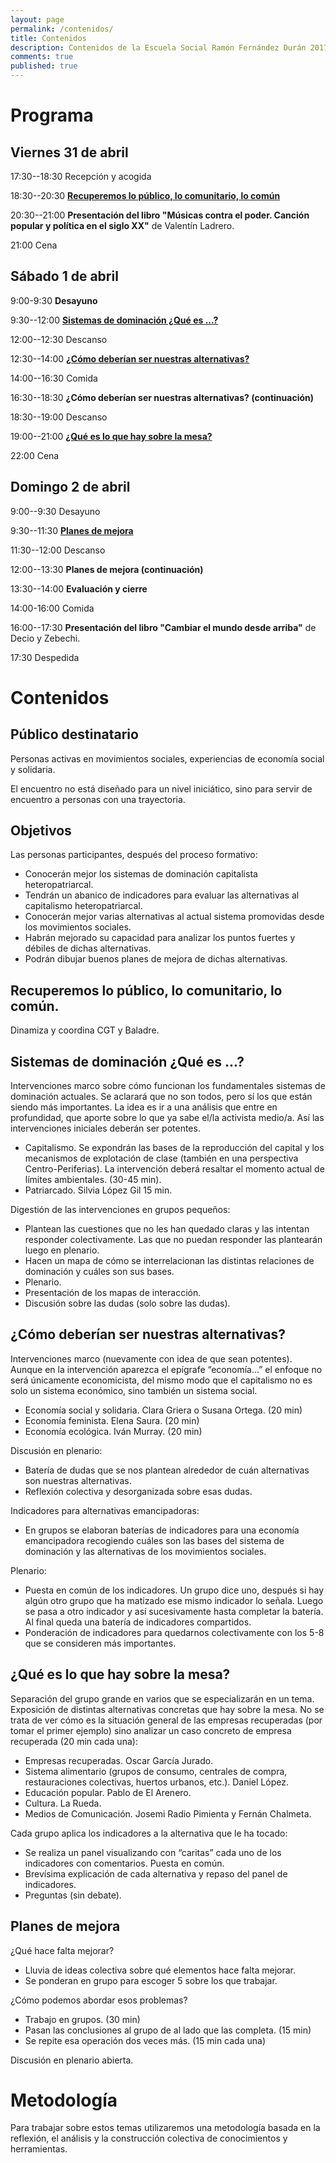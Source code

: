 ```yaml
---
layout: page
permalink: /contenidos/
title: Contenidos
description: Contenidos de la Escuela Social Ramón Fernández Durán 2017
comments: true
published: true
---
```


# Programa

## Viernes 31 de abril

17:30--18:30 Recepción y acogida

18:30--20:30 **[Recuperemos lo público, lo comunitario, lo común](#taller1)**

20:30--21:00 **Presentación del libro "Músicas contra el poder. Canción popular y política en el siglo XX"** de Valentín Ladrero.

21:00 Cena

## Sábado 1 de abril

9:00-9:30 **Desayuno**

9:30--12:00 **[Sistemas de dominación ¿Qué es ...?](#taller2)**

12:00--12:30 Descanso

12:30--14:00 **[¿Cómo deberían ser nuestras alternativas?](#taller3)**

14:00--16:30 Comida

16:30--18:30 **¿Cómo deberían ser nuestras alternativas? (continuación)**

18:30--19:00 Descanso

19:00--21:00 **[¿Qué es lo que hay sobre la mesa?](#taller4)**

22:00 Cena

## Domingo 2 de abril

9:00--9:30 Desayuno

9:30--11:30 **[Planes de mejora](#taller5)**

11:30--12:00 Descanso

12:00--13:30 **Planes de mejora (continuación)**

13:30--14:00 **Evaluación y cierre**

14:00-16:00 Comida

16:00--17:30 **Presentación del libro "Cambiar el mundo desde arriba"** de Decio y Zebechi.

17:30 Despedida

# Contenidos

## Público destinatario

Personas activas en movimientos sociales, experiencias de economía social y solidaria.

El encuentro no está diseñado para un nivel iniciático, sino para servir de encuentro a personas con una trayectoria.

## Objetivos

Las personas participantes, después del proceso formativo:

- Conocerán mejor los sistemas de dominación capitalista heteropatriarcal.
- Tendrán un abanico de indicadores para evaluar las alternativas al capitalismo heteropatriarcal.
- Conocerán mejor varias alternativas al actual sistema promovidas desde los movimientos sociales.
- Habrán mejorado su capacidad para analizar los puntos fuertes y débiles de dichas alternativas.
- Podrán dibujar buenos planes de mejora de dichas alternativas.

## []()Recuperemos lo público, lo comunitario, lo común.

Dinamiza y coordina CGT y Baladre.

## []() Sistemas de dominación ¿Qué es ...?

Intervenciones marco sobre cómo funcionan los fundamentales sistemas de dominación actuales. Se aclarará que no son todos, pero sí los que están siendo más importantes. La idea es ir a una análisis que entre en profundidad, que aporte sobre lo que ya sabe el/la activista medio/a. Así las intervenciones iniciales deberán ser potentes.

- Capitalismo. Se expondrán las bases de la reproducción del capital y los mecanismos de explotación de clase (también en una perspectiva Centro-Periferias). La intervención deberá resaltar el momento actual de límites ambientales. (30-45 min).
- Patriarcado. Silvia López Gil 15 min.

Digestión de las intervenciones en grupos pequeños:

- Plantean las cuestiones que no les han quedado claras y las intentan responder colectivamente. Las que no puedan responder las plantearán luego en plenario.
- Hacen un mapa de cómo se interrelacionan las distintas relaciones de dominación y cuáles son sus bases.
- Plenario.
- Presentación de los mapas de interacción.
- Discusión sobre las dudas (solo sobre las dudas).

## []()¿Cómo deberían ser nuestras alternativas?

Intervenciones marco (nuevamente con idea de que sean potentes). Aunque en la intervención aparezca el epígrafe “economía...” el enfoque no será únicamente economicista, del mismo modo que el capitalismo no es solo un sistema económico, sino también un sistema social.

- Economía social y solidaria. Clara Griera o Susana Ortega. (20 min)
- Economía feminista.  Elena Saura. (20 min)
- Economía ecológica. Iván Murray. (20 min)

Discusión en plenario:

- Batería de dudas que se nos plantean alrededor de cuán alternativas son nuestras alternativas.
- Reflexión colectiva y desorganizada sobre esas dudas.

Indicadores para alternativas emancipadoras:

- En grupos se elaboran baterías de indicadores para una economía emancipadora recogiendo cuáles son las bases del sistema de dominación y las alternativas de los movimientos sociales.

Plenario:

- Puesta en común de los indicadores. Un grupo dice uno, después si hay algún otro grupo que ha matizado ese mismo indicador lo señala. Luego se pasa a otro indicador y así sucesivamente hasta completar la batería. Al final queda una batería de indicadores compartidos.
- Ponderación de indicadores para quedarnos colectivamente con los 5-8 que se consideren más importantes.

## []()¿Qué es lo que hay sobre la mesa?

Separación del grupo grande en varios que se especializarán en un tema.
Exposición de distintas alternativas concretas que hay sobre la mesa. No se trata de ver cómo es la situación general de las empresas recuperadas (por tomar el primer ejemplo) sino analizar un caso concreto de empresa recuperada (20 min cada una):

- Empresas recuperadas. Oscar García Jurado.
- Sistema alimentario (grupos de consumo, centrales de compra, restauraciones colectivas, huertos urbanos, etc.). Daniel López.
- Educación popular. Pablo de El Arenero.
- Cultura. La Rueda.
- Medios de Comunicación. Josemi Radio Pimienta y Fernán Chalmeta.

Cada grupo aplica los indicadores a la alternativa que le ha tocado:

- Se realiza un panel visualizando con “caritas” cada uno de los indicadores con comentarios.
Puesta en común.
- Brevísima explicación de cada alternativa y repaso del panel de indicadores.
- Preguntas (sin debate).


## Planes de mejora
¿Qué hace falta mejorar?

- Lluvia de ideas colectiva sobre qué elementos hace falta mejorar.
- Se ponderan en grupo para escoger 5 sobre los que trabajar.

¿Cómo podemos abordar esos problemas?

- Trabajo en grupos. (30 min)
- Pasan las conclusiones al grupo de al lado que las completa. (15 min)
- Se repite esa operación dos veces más. (15 min cada una)

Discusión en plenario abierta.

# Metodología

Para trabajar sobre estos temas utilizaremos una metodología basada en la reflexión, el análisis y la construcción colectiva de conocimientos y herramientas.

<!-- Puedes descargar el programa en formato [pdf](/docs/programa_escuela_ramon_fdez_2016.pdf). -->
